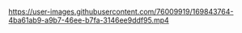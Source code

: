 

https://user-images.githubusercontent.com/76009919/169843764-4ba61ab9-a9b7-46ee-b7fa-3146ee9ddf95.mp4

